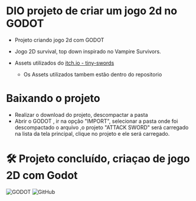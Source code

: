 # DIO projeto de criar um jogo 2d no GODOT
* Projeto criando jogo 2d com GODOT
  
* Jogo 2D survival, top down
inspirado no Vampire Survivors.
* Assets utilizados do [itch.io - tiny-swords](https://pixelfrog-assets.itch.io/tiny-swords)
  * Os Assets utilizados tambem estão dentro do repositorio
# Baixando o projeto
* Realizar o download do projeto, descompactar a pasta
* Abrir o GODOT , ir na opção "IMPORT", selecionar a pasta onde foi descompactado o arquivo ,o projeto "ATTACK SWORD" será carregado na lista da tela principal, clique no projeto e ele será carregado.
#  🛠 Projeto concluído, criaçao de jogo 2D com Godot

![GODOT](https://img.shields.io/badge/Godot%20Engine-478CBF?logo=godotengine&logoColor=fff&style=flat)
![GitHub](https://img.shields.io/badge/GitHub-100000?style=for-the-badge&logo=github&logoColor=white)
